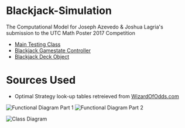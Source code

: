 # Blackjack-Simulation
The Computational Model for Joseph Azevedo &amp; Joshua Lagria's submission to the UTC Math Poster 2017 Competition

- [Main Testing Class](src/ehs/mat/TestHarness.java)
- [Blackjack Gamestate Controller](src/ehs/mat/game/BlackjackGame.java)
- [Blackjack Deck Object](src/ehs/mat/game/BlackjackDeck.java)

# Sources Used
- Optimal Strategy look-up tables retreieved from [WizardOfOdds.com](https://wizardofodds.com/games/blackjack/strategy/4-decks/)

![Functional Diagram Part 1](http://i.imgur.com/3XmugdG.png)
![Functional Diagram Part 2](http://i.imgur.com/2rVpVIw.png)

![Class Diagram](http://i.imgur.com/O4EDVsR.png)
